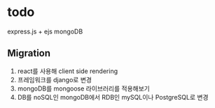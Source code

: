 # todo

express.js + ejs
mongoDB

## Migration

1. react를 사용해 client side rendering
2. 프레임워크를 django로 변경
3. mongoDB를 mongoose 라이브러리를 적용해보기
4. DB를 noSQL인 mongoDB에서 RDB인 mySQL이나 PostgreSQL로 변경
